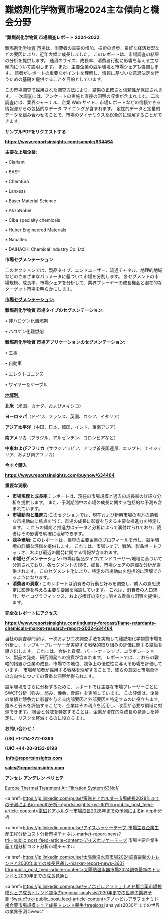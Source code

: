 # 難燃剤化学物質市場2024主な傾向と機会分野

"<strong>難燃剤化学物質 市場調査レポート 2024-2032</strong>

<a href=https://www.reportsinsights.com/sample/634464>難燃剤化学物質 市場</a>は、消費者の需要の増加、技術の進歩、良好な経済状況などの要因により、近年大幅に成長しました。 このレポートは、市場調査の結果の分析を提供します。 通貨のサイズ、成長率、消費者行動に影響を与える主な傾向について説明します。 また、主要企業の競争環境と市場シェアも強調します。 読者がレポートの重要なポイントを理解し、情報に基づいた意思決定を行うための基礎を提供することを目的としています。

この市場調査で採用された調査方法により、結果の正確さと信頼性が保証されます。 一次調査には、アンケートの実施と直接の洞察の収集が含まれます。 二次調査には、業界ジャーナル、企業 Web サイト、市場レポートなどの信頼できる情報源からの包括的なデータ マイニングが含まれます。 定性的データと定量的データを組み合わせることで、市場のダイナミクスを総合的に理解することができます。

<strong><b>サンプルPDFをリクエストする</b></strong>

<a href=https://www.reportsinsights.com/sample/634464><strong><u>https://www.reportsinsights.com/sample/634464</u></strong></a>

<strong>主要な上場企業:</strong>

• Clariant

• BASF

• Chemtura

• Lanxess

• Bayer Material Science

• AkzoNobel

• Ciba specialty chemicals

• Huber Engineered Materials

• Nabaltec

• DAIHACHI Chemical Industry Co. Ltd.

<strong>市場セグメンテーション</strong>

このセクションでは、製品タイプ、エンドユーザー、流通チャネル、地理的地域などのさまざまなパラメータに基づいて市場を分割します。 各セグメントの市場規模、成長率、市場シェアを分析して、業界プレーヤーの成長機会と潜在的なターゲット市場を明らかにします。

<strong><u>市場セグメンテーション</u></strong><strong><u>:</u></strong>

<strong>難燃剤化学物質 市場タイプのセグメンテーション:</strong>

• 非ハロゲン化難燃剤

• ハロゲン化難燃剤

<strong>難燃剤化学物質 市場アプリケーションのセグメンテーション:</strong>

• 工事

• 自動車

• エレクトロニクス

• ワイヤー＆ケーブル

<strong><u>地域別</u></strong><strong><u>:</u></strong>

<strong>北米</strong>（米国、カナダ、およびメキシコ）

<strong>ヨーロッパ</strong>（ドイツ、フランス、英国、ロシア、イタリア）

<strong>アジア太平洋</strong>（中国、日本、韓国、インド、東南アジア）

<strong>南アメリカ</strong>（ブラジル、アルゼンチン、コロンビアなど）

<strong>中東およびアフリカ</strong>（サウジアラビア、アラブ首長国連邦、エジプト、ナイジェリア、および南アフリカ）

<strong>今すぐ購入</strong>

<a href=https://www.reportsinsights.com/buynow/634464><strong><u>https://www.reportsinsights.com/buynow/634464</u></strong></a>

<strong>重要な洞察:</strong>
<ul>
  <li><strong>市場規模と成長率：</strong>レポートは、現在の市場規模と過去の成長率の詳細な分析を提供します。 また、予測期間中の市場の成長に関する包括的な予測も含まれています。</li>
  <li><strong>市場動向と推進力:</strong>このセクションでは、現在および新興市場の両方の顕著な市場動向に焦点を当て、市場の成長に影響を与える主要な推進力を特定します。 これらの傾向と推進力はデータと分析によって裏付けられており、読者はその影響を明確に理解できます。</li>
  <li><strong>競争環境</strong>: このレポートは、業界の主要企業のプロフィールを示し、競争環境の詳細な評価を提供します。 これには、市場シェア、戦略、製品ポートフォリオ、および最近の開発に関する情報が含まれます。</li>
  <li><strong>市場セグメンテーション: </strong>市場は製品タイプ/エンドユーザー/地域に基づいて分割されており、各セグメントの規模、成長、市場シェアの詳細な分析が提供されます。 このセグメント化により、特定の市場動向を包括的に理解できるようになります。</li>
  <li><strong>消費者の洞察 : </strong>このレポートは消費者の行動と好みを調査し、購入の意思決定に影響を与える主要な要因を強調しています。 これは、消費者の人口統計、サイコグラフィックス、および嗜好の変化に関する貴重な洞察を提供します。</li>
</ul>
<strong>完全なレポートにアクセス:</strong>

<a href=https://www.reportsinsights.com/industry-forecast/flame-retardants-chemicals-market-research-report-2022-634464><strong><u><b>https://www.reportsinsights.com/industry-forecast/flame-retardants-chemicals-market-research-report-2022-634464</b></u></strong></a>

当社の調査専門家は、一次および二次調査手法を実施して難燃剤化学物質市場を分析し、トップキープレーヤーが実施する戦略的取り組みの評価に関する結論を導き出します。 これには、合併と買収、パートナーシップ、コラボレーション、製品の発売、研究開発への投資が含まれます。 レポートでは、これらの戦略的措置が企業の成長、市場での地位、競争上の優位性に与える影響を評価しています。 市場参加者が採用する戦略を理解することで、彼らの意図と市場全体の方向性についての貴重な洞察が得られます。

競争環境をさらに分析するために、レポートでは主要な市場プレーヤーごとにSWOT分析（強み、弱み、機会、脅威）を実施しています。 この評価は、企業の業績と競争力に影響を与える内部要因と外部要因を特定するのに役立ちます。 強みと弱みを評価することで、企業はその利点を活用し、改善が必要な領域に対処できます。 機会と脅威を特定することは、企業が潜在的な成長の見通しを特定し、リスクを軽減するのに役立ちます。

<strong>お問い合わせ：</strong>

<strong>(US) +1-214-272-0393</strong>

<strong>(UK) +44-20-8133-9198</strong>

<strong> </strong><a href=info@reportsinsights.com><strong><u>info@reportsinsights.com</u></strong></a>

<a href=sales@reportsinsights.com><strong><u>sales@reportsinsights.com</u></strong></a>

<strong>アンセレ アンデレン ベリヒテ</strong>

<a href=https://www.linkedin.com/pulse/europe-thermal-treatment-air-filtration-system-63nqf/>Europe Thermal Treatment Air Filtration System 63Nqf/</a>

<a href=https://jp.linkedin.com/pulse/電磁ドアホルダー市場成長2028年までの予測によるin-depth分析-reportsinsights-pvt-ltd?trk=public_post_feed-article-content>電磁ドアホルダー市場成長2028年までの予測によるin depth分析</a>

<a href=https://jp.linkedin.com/pulse/アイスホッケーテープ-市場主要企業生産工程分析コスト分析市場チャネル-market-report-news?trk=public_post_feed-article-content>アイスホッケーテープ 市場主要企業生産工程分析コスト分析市場チャネル</a>

<a href=https://jp.linkedin.com/pulse/太陽熱温水器市場2024調査最新のトレンドと2030年までの成長見通し-market-report-news-360?trk=public_post_feed-article-content>太陽熱温水器市場2024調査最新のトレンドと2030年までの成長見通し</a>

<a href=https://jp.linkedin.com/pulse/テノホビルアラフェナミド複合薬市場規模シェア成長トレンド競争力regional-analysis2030年までの世界の業界予測-5weuc?trk=public_post_feed-article-content>テノホビルアラフェナミド複合薬市場規模シェア成長トレンド競争力regional analysis2030年までの世界の業界予測 5weuc</a>"

